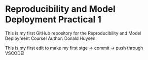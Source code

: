 # Reproducibility and Model Deployment Practical 1
This is my first GitHub repository for the Reproducibility and Model Deployment Course!
Author: Donald Huysen

This is my first edit to make my first stge -> commit -> push through VSCODE!
